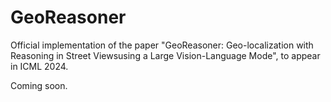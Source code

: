 # GeoReasoner

Official implementation of the paper "GeoReasoner: Geo-localization with Reasoning in Street Viewsusing a Large Vision-Language Mode", to appear in ICML 2024.

Coming soon.
